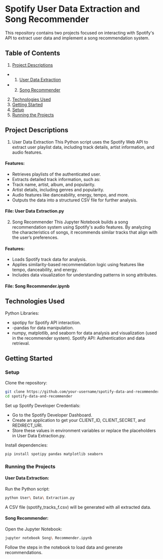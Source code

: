 # Spotify User Data Extraction and Song Recommender

This repository contains two projects focused on interacting with Spotify's API to extract user data and implement a song recommendation system.

## Table of Contents
1. [Project Descriptions](#Project-Descriptions)
- 1. [User Data Extraction](#User-Data-Extraction)
- 2. [Song Recommender](#Song-Recommender)
2. [Technologies Used](#Technologies-Used)
3. [Getting Started](#Getting-Started)
4. [Setup](#Setup)
5. [Running the Projects](#Running-the-Projects)



## Project Descriptions
1. User Data Extraction
This Python script uses the Spotify Web API to extract user playlist data, including track details, artist information, and audio features.

#### Features:

- Retrieves playlists of the authenticated user.
- Extracts detailed track information, such as:
- Track name, artist, album, and popularity.
- Artist details, including genres and popularity.
- Audio features like danceability, energy, tempo, and more.
- Outputs the data into a structured CSV file for further analysis.
#### File: User Data Extraction.py


2. Song Recommender
This Jupyter Notebook builds a song recommendation system using Spotify's audio features. By analyzing the characteristics of songs, it recommends similar tracks that align with the user’s preferences.

#### Features:

- Loads Spotify track data for analysis.
- Applies similarity-based recommendation logic using features like tempo, danceability, and energy.
- Includes data visualization for understanding patterns in song attributes.
#### File: Song Recommender.ipynb

## Technologies Used

Python Libraries:
- spotipy for Spotify API interaction.
- -pandas for data manipulation.
- numpy, matplotlib, and seaborn for data analysis and visualization (used in the recommender system).
Spotify API: Authentication and data retrieval.

## Getting Started

### Setup

Clone the repository:

```bash
git clone https://github.com/your-username/spotify-data-and-recommender.git
cd spotify-data-and-recommender
```

Set up Spotify Developer Credentials:

- Go to the Spotify Developer Dashboard.
- Create an application to get your CLIENT_ID, CLIENT_SECRET, and REDIRECT_URI.
- Store these values in environment variables or replace the placeholders in User Data Extraction.py.

Install dependencies:

```bash
pip install spotipy pandas matplotlib seaborn
```

### Running the Projects

#### User Data Extraction:

Run the Python script:
```bash
python User\ Data\ Extraction.py
```
A CSV file (spotify_tracks_f.csv) will be generated with all extracted data.

#### Song Recommender:

Open the Jupyter Notebook:
```bash
jupyter notebook Song\ Recommender.ipynb
```
Follow the steps in the notebook to load data and generate recommendations.


